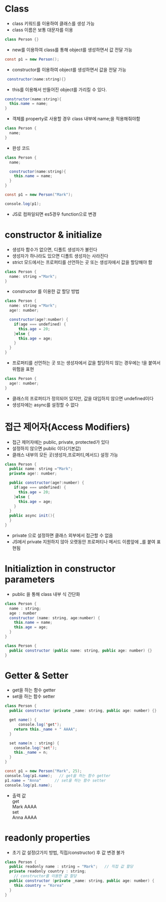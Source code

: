 # Class
- class 키워드를 이용하여 클래스를 생성 가능
- class 이름은 보통 대문자를 이용
```java
class Person {}
```
- new를 이용하여 class를 통해 object를 생성하면서 값 전달 가능
```java
const p1 = new Person();
```
- constructor를 이용하여 object를 생성하면서 값을 전달 가능
```java
 constructor(name:string){}
```
- this를 이용해서 만들어진 object를 가리킬 수 있다.
```java
constructor(name:string){
  this.name = name;
}
```
- 객체를 property로 사용할 경우 class 내부에 name;을 적용해줘야함
```java
class Person {
  name;
}
```
- 완성 코드
```java
class Person {
  name;

  constructor(name:string){
    this.name = name;
  }
}

const p1 = new Person("Mark");

console.log(p1);
```
- JS로 컴파일되면 es5경우 function으로 변경

# constructor & initialize
- 생성자 함수가 없으면, 디폴트 생성자가 불린다
- 생성자가 하나라도 있으면 디폴트 생성자는 사라진다
- strict 모드에서는 프로퍼티를 선언하는 곳 또는 생성자에서 값을 할당해야 함
```java
class Person {
  name: string ="Mark";
}
```
- constructor 를 이용한 값 할당 방법
```java
class Person {
  name: string ="Mark";
  age!: number;

  constructor(age?:number) {
    if(age === undefined) {
      this.age = 20;
    }else {
      this.age = age;
    }
  }
}
```
- 프로퍼티를 선언하는 곳 또는 생성자에서 값을 할당하지 않는 경우에는 !을 붙여서 위험을 표현
```java
class Person {
  age!: number;
}
```
- 클래스의 프로퍼티가 정의되어 있지만, 값을 대입하지 않으면 undefined이다
- 생성자에는 async를 설정할 수 없다

# 접근 제어자(Access Modifiers)
- 접근 제어자에는 public, private, protected가 있다
- 설정하지 않으면 public 이다(기본값)
- 클래스 내부의 모든 곳(생성자,프로퍼티,메서드) 설정 가능
```java
class Person {
  public name: string ="Mark";
  private age!: number;

  public constructor(age?:number) {
    if(age === undefined) {
      this.age = 20;
    }else {
      this.age = age;
    }
  }
  public async init(){
  }
}
```
- private 으로 설정하면 클래스 외부에서 접근할 수 없음
- JS에서 private 지원하지 않아 오랫동안 프로퍼티나 메서드 이름앞에 _를 붙여 표현됨

# Initializtion in constructor parameters
- public 을 통해 class 내부 식 간단화
```java
class Person {
  name : string;
  age : number
  constructor (name: string, age:number) {
    this.name = name;
    this.age = age;
  }
}
```
```java
class Person {
  public constructor (public name: string, public age: number) {}
}
```

# Getter & Setter
- get을 하는 함수 getter
- set을 하는 함수 setter
```java
class Person {
  public constructor (private _name: string, public age: number) {}

  get name() {
      console.log('get');
    return this._name + " AAAA";
  }

  set name(n : string) {
    console.log('set');
    this._name = n;
  }
}

const p1 = new Person("Mark", 25);
console.log(p1.name);   // get을 하는 함수 getter
p1.name = "Anna"      // set을 하는 함수 setter
console.log(p1.name);
```
- 출력 값  
get  
Mark AAAA   
set  
Anna AAAA    


# readonly properties
- 초기 값 설정(2가지 방법, 직접/constructor) 후 값 변경 불가
```java
class Person {
  public readonly name : string = "Mark";   // 직접 값 할당
  private readonly country : string;
    // constructor를 이용한 값 할당
  public constructor (private _name: string, public age: number) {
    this.country = "Korea"
  }
}
```